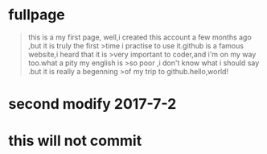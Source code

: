 # fullpage
>this is a my first page,
>well,i created this account a few months ago ,but it is truly the first >time i practise to use it.github is a famous website,i heard that it is >very important to coder,and i'm on my way too.what a pity my english is >so poor ,i don't know what i should say .but it is really a begenning >of my trip to github.hello,world! 

# second modify 2017-7-2

# this will not commit
